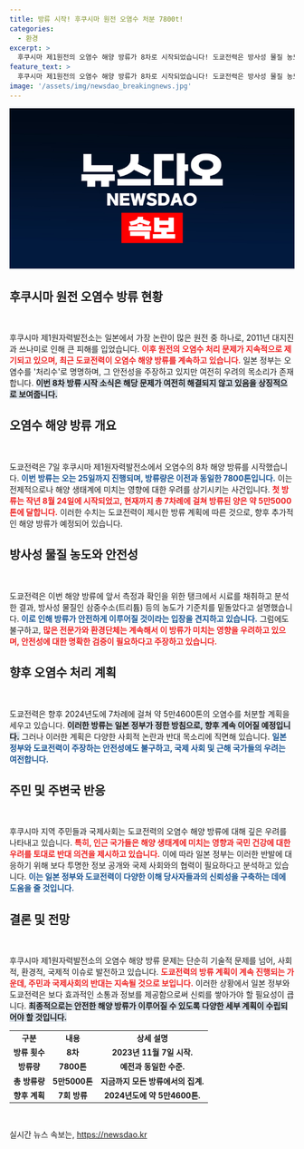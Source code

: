 ```yaml
---
title: 방류 시작! 후쿠시마 원전 오염수 처분 7800t!
categories:
  - 환경
excerpt: >
  후쿠시마 제1원전의 오염수 해양 방류가 8차로 시작되었습니다! 도쿄전력은 방사성 물질 농도가 기준치 이하라며, 이번 방류량은 7800t입니다. 과거 방류와 함께 총 5만5천t의 오염수가 바다로 흘러갔으며, 향후에도 방류가 계속될 예정입니다. 궁금증을 자아내는 이 소식의 전말은? 클릭해서 확인하세요!
feature_text: >
  후쿠시마 제1원전의 오염수 해양 방류가 8차로 시작되었습니다! 도쿄전력은 방사성 물질 농도가 기준치 이하라며, 이번 방류량은 7800t입니다. 과거 방류와 함께 총 5만5천t의 오염수가 바다로 흘러갔으며, 향후에도 방류가 계속될 예정입니다. 궁금증을 자아내는 이 소식의 전말은? 클릭해서 확인하세요!
image: '/assets/img/newsdao_breakingnews.jpg'
---
```


<p><img src="/assets/img/newsdao_breakingnews.jpg" alt="ranknews 속보" /></p>

<h2 data-ke-size="size26">후쿠시마 원전 오염수 방류 현황</h2>

<p data-ke-size="size16">&nbsp;</p>

<p>후쿠시마 제1원자력발전소는 일본에서 가장 논란이 많은 원전 중 하나로, 2011년 대지진과 쓰나미로 인해 큰 피해를 입었습니다. <b><span style="color: #ee2323;">이후 원전의 오염수 처리 문제가 지속적으로 제기되고 있으며, 최근 도쿄전력이 오염수 해양 방류를 계속하고 있습니다.</span></b> 일본 정부는 오염수를 '처리수'로 명명하며, 그 안전성을 주장하고 있지만 여전히 우려의 목소리가 존재합니다. <b><span style="background-color: #21538527;">이번 8차 방류 시작 소식은 해당 문제가 여전히 해결되지 않고 있음을 상징적으로 보여줍니다.</span></b></p>

<h2 data-ke-size="size26">오염수 해양 방류 개요</h2>

<p data-ke-size="size16">&nbsp;</p>

<p>도쿄전력은 7일 후쿠시마 제1원자력발전소에서 오염수의 8차 해양 방류를 시작했습니다. <b><span style="color: #1a5490;">이번 방류는 오는 25일까지 진행되며, 방류량은 이전과 동일한 7800톤입니다.</span></b> 이는 전제적으로나 해양 생태계에 미치는 영향에 대한 우려를 상기시키는 사건입니다. <b><span style="color: #ee2323;">첫 방류는 작년 8월 24일에 시작되었고, 현재까지 총 7차례에 걸쳐 방류된 양은 약 5만5000톤에 달합니다.</span></b> 이러한 수치는 도쿄전력이 제시한 방류 계획에 따른 것으로, 향후 추가적인 해양 방류가 예정되어 있습니다.</p>

<h2 data-ke-size="size26">방사성 물질 농도와 안전성</h2>

<p data-ke-size="size16">&nbsp;</p>

<p>도쿄전력은 이번 해양 방류에 앞서 측정과 확인을 위한 탱크에서 시료를 채취하고 분석한 결과, 방사성 물질인 삼중수소(트리튬) 등의 농도가 기준치를 밑돌았다고 설명했습니다. <b><span style="color: #1a5490;">이로 인해 방류가 안전하게 이루어질 것이라는 입장을 견지하고 있습니다.</span></b> 그럼에도 불구하고, <b><span style="color: #ee2323;">많은 전문가와 환경단체는 계속해서 이 방류가 미치는 영향을 우려하고 있으며, 안전성에 대한 명확한 검증이 필요하다고 주장하고 있습니다.</span></b></p>

<h2 data-ke-size="size26">향후 오염수 처리 계획</h2>

<p data-ke-size="size16">&nbsp;</p>

<p>도쿄전력은 향후 2024년도에 7차례에 걸쳐 약 5만4600톤의 오염수를 처분할 계획을 세우고 있습니다. <b><span style="background-color: #21538527;">이러한 방류는 일본 정부가 정한 방침으로, 향후 계속 이어질 예정입니다.</span></b> 그러나 이러한 계획은 다양한 사회적 논란과 반대 목소리에 직면해 있습니다. <b><span style="color: #1a5490;">일본 정부와 도쿄전력이 주장하는 안전성에도 불구하고, 국제 사회 및 근해 국가들의 우려는 여전합니다.</span></b></p>

<h2 data-ke-size="size26">주민 및 주변국 반응</h2>

<p data-ke-size="size16">&nbsp;</p>

<p>후쿠시마 지역 주민들과 국제사회는 도쿄전력의 오염수 해양 방류에 대해 깊은 우려를 나타내고 있습니다. <b><span style="color: #ee2323;">특히, 인근 국가들은 해양 생태계에 미치는 영향과 국민 건강에 대한 우려를 토대로 반대 의견을 제시하고 있습니다.</span></b> 이에 따라 일본 정부는 이러한 반발에 대응하기 위해 보다 투명한 정보 공개와 국제 사회와의 협력이 필요하다고 분석하고 있습니다. <b><span style="color: #1a5490;">이는 일본 정부와 도쿄전력이 다양한 이해 당사자들과의 신뢰성을 구축하는 데에 도움을 줄 것입니다.</span></b></p>

<h2 data-ke-size="size26">결론 및 전망</h2>

<p data-ke-size="size16">&nbsp;</p>

<p>후쿠시마 제1원자력발전소의 오염수 해양 방류 문제는 단순히 기술적 문제를 넘어, 사회적, 환경적, 국제적 이슈로 발전하고 있습니다. <b><span style="color: #ee2323;">도쿄전력의 방류 계획이 계속 진행되는 가운데, 주민과 국제사회의 반대는 지속될 것으로 보입니다.</span></b> 이러한 상황에서 일본 정부와 도쿄전력은 보다 효과적인 소통과 정보를 제공함으로써 신뢰를 쌓아가야 할 필요성이 큽니다. <b><span style="background-color: #21538527;">최종적으로는 안전한 해양 방류가 이루어질 수 있도록 다양한 세부 계획이 수립되어야 할 것입니다.</span></b></p>

<table style="width: 100%; border-collapse: collapse;">
<tr>
<td style="text-align: center; height: 17px;"><b>구분</b></td>
<td style="text-align: center; height: 17px;"><b>내용</b></td>
<td style="text-align: center; height: 17px;"><b>상세 설명</b></td>
</tr>
<tr>
<td style="text-align: center; height: 17px;"><b>방류 횟수</b></td>
<td style="text-align: center; height: 17px;"><b>8차</b></td>
<td style="text-align: center; height: 17px;"><b>2023년 11월 7일 시작.</b></td>
</tr>
<tr>
<td style="text-align: center; height: 17px;"><b>방류량</b></td>
<td style="text-align: center; height: 17px;"><b>7800톤</b></td>
<td style="text-align: center; height: 17px;"><b>예전과 동일한 수준.</b></td>
</tr>
<tr>
<td style="text-align: center; height: 17px;"><b>총 방류량</b></td>
<td style="text-align: center; height: 17px;"><b>5만5000톤</b></td>
<td style="text-align: center; height: 17px;"><b>지금까지 모든 방류에서의 집계.</b></td>
</tr>
<tr>
<td style="text-align: center; height: 17px;"><b>향후 계획</b></td>
<td style="text-align: center; height: 17px;"><b>7회 방류</b></td>
<td style="text-align: center; height: 17px;"><b>2024년도에 약 5만4600톤.</b></td>
</tr>
</table>

<p data-ke-size="size16">&nbsp;</p>
실시간 뉴스 속보는, <a href="https://newsdao.kr" rel="dofollow">https://newsdao.kr</a>


